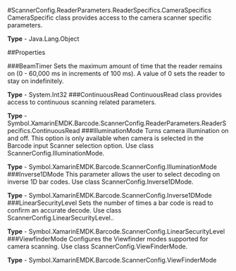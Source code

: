 #ScannerConfig.ReaderParameters.ReaderSpecifics.CameraSpecifics
CameraSpecific class provides access to the camera scanner specific parameters.

**Type** - Java.Lang.Object

##Properties

###BeamTimer
Sets the maximum amount of time that the reader remains on (0 - 60,000 ms in increments of 100 ms). A value of 0 sets the reader to stay on indefinitely.

**Type** - System.Int32
###ContinuousRead
ContinuousRead class provides access to continuous scanning related parameters.

**Type** - Symbol.XamarinEMDK.Barcode.ScannerConfig.ReaderParameters.ReaderSpecifics.ContinuousRead
###IlluminationMode
Turns camera illumination on and off. This option is only available when camera is selected in the Barcode input Scanner selection option. Use class ScannerConfig.IlluminationMode.

**Type** - Symbol.XamarinEMDK.Barcode.ScannerConfig.IlluminationMode
###Inverse1DMode
This parameter allows the user to select decoding on inverse 1D bar codes. Use class ScannerConfig.Inverse1DMode.

**Type** - Symbol.XamarinEMDK.Barcode.ScannerConfig.Inverse1DMode
###LinearSecurityLevel
Sets the number of times a bar code is read to confirm an accurate decode. Use class ScannerConfig.LinearSecurityLevel..

**Type** - Symbol.XamarinEMDK.Barcode.ScannerConfig.LinearSecurityLevel
###ViewfinderMode
Configures the Viewfinder modes supported for camera scanning. Use class ScannerConfig.ViewFinderMode.

**Type** - Symbol.XamarinEMDK.Barcode.ScannerConfig.ViewFinderMode


